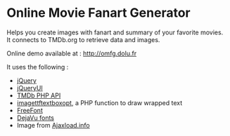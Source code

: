 # Online Movie Fanart Generator

Helps you create images with fanart and summary of your favorite movies.
It connects to TMDb.org to retrieve data and images.

Online demo available at :
http://omfg.dolu.fr

It uses the following :
* [jQuery](jquery.com)
* [jQueryUI](jqueryui.com)
* [TMDb PHP API](https://github.com/glamorous/TMDb-PHP-API)
* [imagettftextboxopt](http://www.sk89q.com/2008/08/ttf-textbox-in-php/), a PHP function to draw wrapped text
* [FreeFont](http://www.gnu.org/software/freefont/)
* [DejaVu fonts](http://dejavu.sourceforge.net/)
* Image from [Ajaxload.info](http://www.ajaxload.info/)
